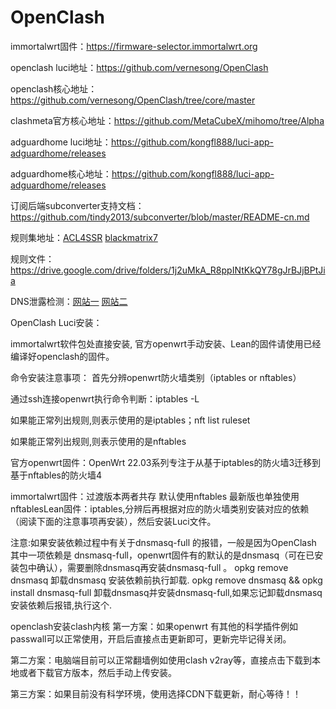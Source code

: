 # OpenClash
immortalwrt固件：https://firmware-selector.immortalwrt.org

openclash luci地址：https://github.com/vernesong/OpenClash

openclash核心地址：https://github.com/vernesong/OpenClash/tree/core/master

clashmeta官方核心地址：https://github.com/MetaCubeX/mihomo/tree/Alpha

adguardhome luci地址：https://github.com/kongfl888/luci-app-adguardhome/releases

adguardhome核心地址：https://github.com/kongfl888/luci-app-adguardhome/releases

订阅后端subconverter支持文档：https://github.com/tindy2013/subconverter/blob/master/README-cn.md

规则集地址：[ACL4SSR](https://github.com/ACL4SSR/ACL4SSR/tree/master/Clash)        [blackmatrix7](https://github.com/blackmatrix7/ios_rule_script/tree/master/rule/Clash)

规则文件：https://drive.google.com/drive/folders/1j2uMkA_R8ppINtKkQY78gJrBJjBPtJia

DNS泄露检测：[网站一](https://ipleak.net/)        [网站二](https://browserleaks.com/dns)


OpenClash Luci安装：

immortalwrt软件包处直接安装,  官方openwrt手动安装、Lean的固件请使用已经编译好openclash的固件。

命令安装注意事项：
首先分辨openwrt防火墙类别（iptables or nftables）

通过ssh连接openwrt执行命令判断：iptables -L

如果能正常列出规则,则表示使用的是iptables；nft list ruleset

如果能正常列出规则,则表示使用的是nftables

官方openwrt固件：OpenWrt 22.03系列专注于从基于iptables的防火墙3迁移到基于nftables的防火墙4

immortalwrt固件：过渡版本两者共存  默认使用nftables  最新版也单独使用nftablesLean固件：iptables,分辨后再根据对应的防火墙类别安装对应的依赖（阅读下面的注意事项再安装），然后安装Luci文件。

注意:如果安装依赖过程中有关于dnsmasq-full 的报错，一般是因为OpenClash 其中一项依赖是 dnsmasq-full，openwrt固件有的默认的是dnsmasq（可在已安装包中确认），需要删除dnsmasq再安装dnsmasq-full 。
opkg remove dnsmasq       卸载dnsmasq  安装依赖前执行卸载.
opkg remove dnsmasq && opkg install dnsmasq-full  卸载dnsmasq并安装dnsmasq-full,如果忘记卸载dnsmasq安装依赖后报错,执行这个.

openclash安装clash内核
第一方案：如果openwrt 有其他的科学插件例如passwall可以正常使用，开启后直接点击更新即可，更新完毕记得关闭。

第二方案：电脑端目前可以正常翻墙例如使用clash v2ray等，直接点击下载到本地或者下载官方版本，然后手动上传安装。

第三方案：如果目前没有科学环境，使用选择CDN下载更新，耐心等待！！
